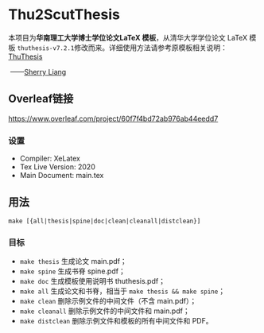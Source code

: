 # Thu2ScutThesis

本项目为**华南理工大学博士学位论文LaTeX 模板**，从清华大学学位论文 LaTeX 模板 `thuthesis-v7.2.1`修改而来。详细使用方法请参考原模板相关说明：[ThuThesis](https://github.com/tuna/thuthesis)

​                                                                                                                                                             ——[Sherry Liang](mailto:cssherryliang@gmail.com)


## Overleaf链接

https://www.overleaf.com/project/60f7f4bd72ab976ab44eedd7

### 设置

* Compiler: XeLatex
* Tex Live Version: 2020
* Main Document: main.tex

## 用法

```shell
make [{all|thesis|spine|doc|clean|cleanall|distclean}]
```

### 目标

* `make thesis`    生成论文 main.pdf；
* `make spine`     生成书脊 spine.pdf；
* `make doc`       生成模板使用说明书 thuthesis.pdf；
* `make all`       生成论文和书脊，相当于 `make thesis && make spine`；
* `make clean`     删除示例文件的中间文件（不含 main.pdf）；
* `make cleanall`  删除示例文件的中间文件和 main.pdf；
* `make distclean` 删除示例文件和模板的所有中间文件和 PDF。
